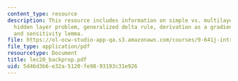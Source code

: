 ```yaml
---
content_type: resource
description: This resource includes information on simple vs. multilayer perceptron,
  hidden layer problem, generalized delta rule, derivation as a gradient algoritihm,
  and sensitivity lemma.
file: https://ol-ocw-studio-app-qa.s3.amazonaws.com/courses/9-641j-introduction-to-neural-networks-spring-2005/5d46d3b6e32a5120fe9893193c31e926_lec20_backprop.pdf
file_type: application/pdf
resourcetype: Document
title: lec20_backprop.pdf
uid: 5d46d3b6-e32a-5120-fe98-93193c31e926
---
```


